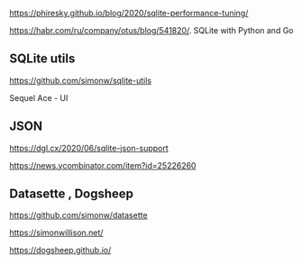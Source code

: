 https://phiresky.github.io/blog/2020/sqlite-performance-tuning/

https://habr.com/ru/company/otus/blog/541820/.  SQLite with  Python and Go

## SQLite utils

https://github.com/simonw/sqlite-utils

Sequel Ace - UI


## JSON

https://dgl.cx/2020/06/sqlite-json-support

https://news.ycombinator.com/item?id=25226260

## Datasette , Dogsheep

https://github.com/simonw/datasette

https://simonwillison.net/

https://dogsheep.github.io/
